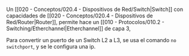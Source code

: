 Un [[020 - Conceptos/020.4 - Dispositivos de Red/Switch|Switch]] con capacidades de [[020 - Conceptos/020.4 - Dispositivos de Red/Router|Router]], permite hace un [[010 - Protocolos/010.2 - Switching/Etherchannel|Etherchannel]] de capa 3, 

Para convertir un puerto de un Switch L2 a L3, se usa el comando `no switchport`, y  se le configura una ip.
